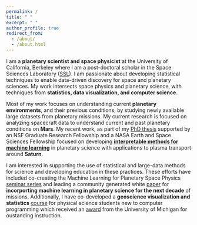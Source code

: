 ```yaml
---
permalink: /
title: " "
excerpt: " "
author_profile: true
redirect_from: 
  - /about/
  - /about.html
---
```


I am a **planetary scientist and space physicist** at the University of California, Berkeley where I am a post-doctoral scholar in the Space Sciences Laboratory ([SSL](https://www.ssl.berkeley.edu/)). I am passionate about developing statistical techniques to enable data-driven discovery for space and planetary sciences. My work intersects space physics and planetary science, with techniques from **statistics, data visualization, and computer science**. 

Most of my work focuses on understanding current **planetary environments**, and their previous conditions, by studying newly available large datasets from  planetary missions. My current research is focused on analyzing spacecraft data to understand current and past planetary conditions on **Mars**. My recent work, as part of my [PhD thesis](https://deepblue.lib.umich.edu/handle/2027.42/155251) supported by an NSF Graduate Research Fellowship and a NASA Earth and Space Sciences Fellowship focused on developing **[interpretable methods for machine learning](https://www.frontiersin.org/articles/10.3389/fspas.2020.00036/full)** in planetary science with applications to plasma transport around **Saturn**. 

I am interested in supporting the use of statistical and large-data methods for science and developing education in these practices. These efforts have included co-creating the Machine Learning for Planetary Space Physics [seminar series](https://ml4psp.github.io/) and leading a community generated white [paper](https://arxiv.org/abs/2007.15129) for **incorporting machine learning in planetary science for the next decade** of missions. Additionally, I have co-developed a **geoscience visualization and statistics** [course](https://github.com/abbyazari/data_vis_statistics_geosciences) for physical science students new to computer programming which received an [award](https://crlte.engin.umich.edu/towner-prize-winners/abigail-azari/) from the University of Michigan for oustanding instruction.













